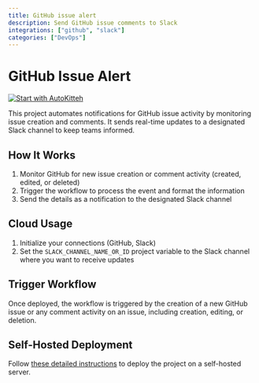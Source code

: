 ```yaml
---
title: GitHub issue alert
description: Send GitHub issue comments to Slack
integrations: ["github", "slack"]
categories: ["DevOps"]
---
```


# GitHub Issue Alert

[![Start with AutoKitteh](https://autokitteh.com/assets/autokitteh-badge.svg)](https://app.autokitteh.cloud/template?name=devops/github_issue_alert)

This project automates notifications for GitHub issue activity by monitoring issue creation and comments. It sends real-time updates to a designated Slack channel to keep teams informed.

## How It Works

1. Monitor GitHub for new issue creation or comment activity (created, edited, or deleted)
2. Trigger the workflow to process the event and format the information
3. Send the details as a notification to the designated Slack channel

## Cloud Usage

1. Initialize your connections (GitHub, Slack)
2. Set the `SLACK_CHANNEL_NAME_OR_ID` project variable to the Slack channel where you want to receive updates

## Trigger Workflow

Once deployed, the workflow is triggered by the creation of a new GitHub issue or any comment activity on an issue, including creation, editing, or deletion.

## Self-Hosted Deployment

Follow [these detailed instructions](https://docs.autokitteh.com/get_started/deployment) to deploy the project on a self-hosted server.
